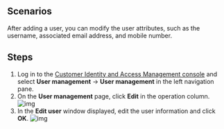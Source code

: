 ## Scenarios
After adding a user, you can modify the user attributes, such as the username, associated email address, and mobile number.

## Steps

1. Log in to the [Customer Identity and Access Management console](https://console.cloud.tencent.com/ciam/) and select **User management** -> **User management** in the left navigation pane.
2. On the **User management** page, click **Edit** in the operation column.
![img](https://qcloudimg.tencent-cloud.cn/raw/4cbcbc04c29329283d41dfee00158689.png)
3. In the **Edit user** window displayed, edit the user information and click **OK**.
![img](https://qcloudimg.tencent-cloud.cn/raw/02a86d9410a94dea4e61bce450753031.png)